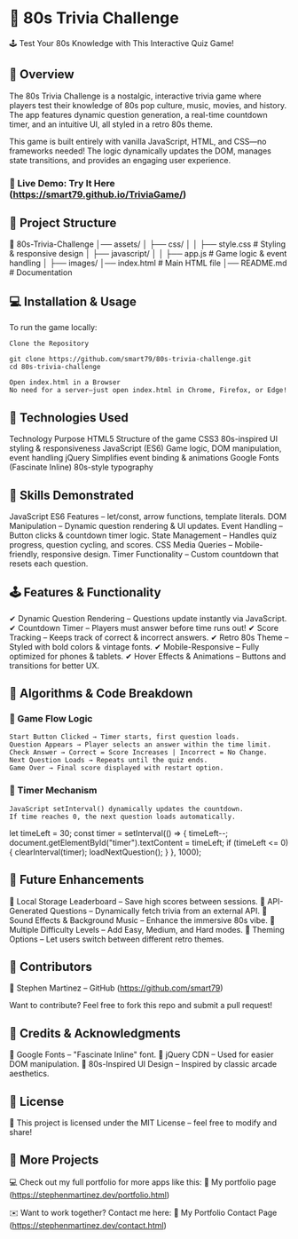 # 🎸 80s Trivia Challenge

🕹 Test Your 80s Knowledge with This Interactive Quiz Game!

## 📌 Overview

The 80s Trivia Challenge is a nostalgic, interactive trivia game where players test their knowledge of 80s pop culture, music, movies, and history. The app features dynamic question generation, a real-time countdown timer, and an intuitive UI, all styled in a retro 80s theme.

This game is built entirely with vanilla JavaScript, HTML, and CSS—no frameworks needed! The logic dynamically updates the DOM, manages state transitions, and provides an engaging user experience.

### 🚀 Live Demo: Try It Here (https://smart79.github.io/TriviaGame/)

## 📂 Project Structure

📁 80s-Trivia-Challenge
│── assets/
│ ├── css/
│ │ ├── style.css # Styling & responsive design
│ ├── javascript/
│ │ ├── app.js # Game logic & event handling
│ ├── images/
│── index.html # Main HTML file
│── README.md # Documentation

## 💻 Installation & Usage

To run the game locally:

    Clone the Repository

    git clone https://github.com/smart79/80s-trivia-challenge.git
    cd 80s-trivia-challenge

    Open index.html in a Browser
    No need for a server—just open index.html in Chrome, Firefox, or Edge!

## 🚀 Technologies Used

Technology Purpose
HTML5 Structure of the game
CSS3 80s-inspired UI styling & responsiveness
JavaScript (ES6) Game logic, DOM manipulation, event handling
jQuery Simplifies event binding & animations
Google Fonts (Fascinate Inline) 80s-style typography

## 🧠 Skills Demonstrated

JavaScript ES6 Features – let/const, arrow functions, template literals.
DOM Manipulation – Dynamic question rendering & UI updates.
Event Handling – Button clicks & countdown timer logic.
State Management – Handles quiz progress, question cycling, and scores.
CSS Media Queries – Mobile-friendly, responsive design.
Timer Functionality – Custom countdown that resets each question.

## 🕹 Features & Functionality

✔ Dynamic Question Rendering – Questions update instantly via JavaScript.
✔ Countdown Timer – Players must answer before time runs out!
✔ Score Tracking – Keeps track of correct & incorrect answers.
✔ Retro 80s Theme – Styled with bold colors & vintage fonts.
✔ Mobile-Responsive – Fully optimized for phones & tablets.
✔ Hover Effects & Animations – Buttons and transitions for better UX.

## 📜 Algorithms & Code Breakdown

### 📌 Game Flow Logic

    Start Button Clicked → Timer starts, first question loads.
    Question Appears → Player selects an answer within the time limit.
    Check Answer → Correct = Score Increases | Incorrect = No Change.
    Next Question Loads → Repeats until the quiz ends.
    Game Over → Final score displayed with restart option.

### 📌 Timer Mechanism

    JavaScript setInterval() dynamically updates the countdown.
    If time reaches 0, the next question loads automatically.

let timeLeft = 30;
const timer = setInterval(() => {
timeLeft--;
document.getElementById("timer").textContent = timeLeft;
if (timeLeft <= 0) {
clearInterval(timer);
loadNextQuestion();
}
}, 1000);

## 🚀 Future Enhancements

📌 Local Storage Leaderboard – Save high scores between sessions.
📌 API-Generated Questions – Dynamically fetch trivia from an external API.
📌 Sound Effects & Background Music – Enhance the immersive 80s vibe.
📌 Multiple Difficulty Levels – Add Easy, Medium, and Hard modes.
📌 Theming Options – Let users switch between different retro themes.

## 👥 Contributors

👤 Stephen Martinez – GitHub (https://github.com/smart79)

Want to contribute? Feel free to fork this repo and submit a pull request!

## 📜 Credits & Acknowledgments

🔹 Google Fonts – "Fascinate Inline" font.
🔹 jQuery CDN – Used for easier DOM manipulation.
🔹 80s-Inspired UI Design – Inspired by classic arcade aesthetics.

## 📜 License

📄 This project is licensed under the MIT License – feel free to modify and share!

## 📁 More Projects

💻 Check out my full portfolio for more apps like this:
🔗 My portfolio page (https://stephenmartinez.dev/portfolio.html)

✉️ Want to work together? Contact me here:
🔗 My Portfolio Contact Page (https://stephenmartinez.dev/contact.html)
